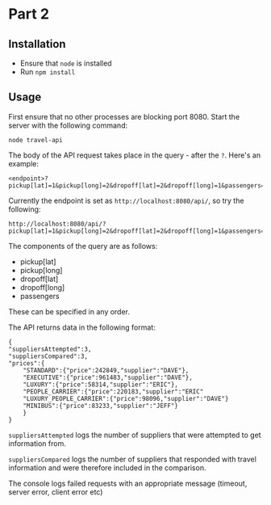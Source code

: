 # Part 2

## Installation

- Ensure that `node` is installed
- Run `npm install`

## Usage

First ensure that no other processes are blocking port 8080. Start the server with the following command:

```
node travel-api
```

The body of the API request takes place in the query - after the `?`. Here's an example:

```
<endpoint>?pickup[lat]=1&pickup[long]=2&dropoff[lat]=2&dropoff[long]=1&passengers=3
```

Currently the endpoint is set as `http://localhost:8080/api/`, so try the following:

```
http://localhost:8080/api/?pickup[lat]=1&pickup[long]=2&dropoff[lat]=2&dropoff[long]=1&passengers=3
```

The components of the query are as follows:

- pickup[lat]
- pickup[long]
- dropoff[lat]
- dropoff[long]
- passengers

These can be specified in any order.

The API returns data in the following format:

```
{
"suppliersAttempted":3,
"suppliersCompared":3,
"prices":{
    "STANDARD":{"price":242849,"supplier":"DAVE"},
    "EXECUTIVE":{"price":961483,"supplier":"DAVE"},
    "LUXURY":{"price":58314,"supplier":"ERIC"},
    "PEOPLE_CARRIER":{"price":220183,"supplier":"ERIC"
    "LUXURY_PEOPLE_CARRIER":{"price":98096,"supplier":"DAVE"}
    "MINIBUS":{"price":83233,"supplier":"JEFF"}
    }
}
```

`suppliersAttempted` logs the number of suppliers that were attempted to get information from.

`suppliersCompared` logs the number of suppliers that responded with travel information and were therefore included in the comparison.

The console logs failed requests with an appropriate message (timeout, server error, client error etc)
